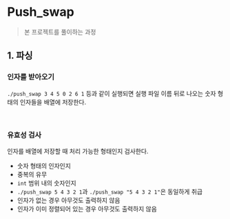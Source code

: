 # **Push_swap**

> 본 프로젝트를 풀이하는 과정

## **1. 파싱**

### **인자를 받아오기**

`./push_swap 3 4 5 0 2 6 1` 등과 같이 실행되면 실행 파일 이름 뒤로 나오는 숫자 형태의 인자들을 배열에 저장한다.

&nbsp;

### **유효성 검사**

인자를 배열에 저장할 때 처리 가능한 형태인지 검사한다.
* 숫자 형태의 인자인지
* 중복의 유무
* `int` 범위 내의 숫자인지
* `./push_swap 5 4 3 2 1`과 `./push_swap "5 4 3 2 1"`은 동일하게 취급
* 인자가 없는 경우 아무것도 출력하지 않음
* 인자가 이미 정렬되어 있는 경우 아무것도 출력하지 않음